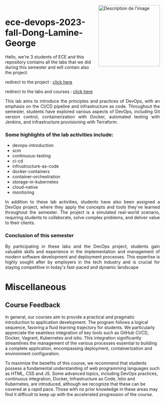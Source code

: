 ﻿<img src="https://i.ibb.co/W5WsGgQ/ECE-LOGO-2021-web.png" alt="Description de l'image" style="width:200px; float:right; margin-left:15px;">

# ece-devops-2023-fall-Dong-Lamine-George

Hello, we're 3 students of ECE and this repository contains all the labs that we did during this semester and will contain also the project.

redirect to the project : [click here](https://github.com/LYZER03/ece-devops-2023-fall-Dong-Lamine-George/tree/main/project)

redirect to the labs and courses : [click here](https://github.com/adaltas/ece-devops-2023-fall)

<div style="text-align: justify"> 
This lab aims to introduce the principles and practices of DevOps, with an emphasis on the CI/CD pipeline and infrastructure as code. Throughout the semester, students have explored various aspects of DevOps, including Git version control, containerization with Docker, automated testing with Jenkins, and infrastructure provisioning with Terraform.
</div>

### Some highlights of the lab activities include:

- devops-introduction
- scm
- continuous-testing
- ci-cd
- infrustructure-as-code
- docker-containers
- container-orchestration
- storage-in-kubernetes
- cloud-native
- monitoring

<div style="text-align: justify"> 
In addition to these lab activities, students have also been assigned a DevOps project, where they apply the concepts and tools they've learned throughout the semester. The project is a simulated real-world scenario, requiring students to collaborate, solve complex problems, and deliver value to their clients.
</div>

### Conclusion of this semester

<div style="text-align: justify"> 
By participating in these labs and the DevOps project, students gain valuable skills and experience in the implementation and management of modern software development and deployment processes. This expertise is highly sought after by employers in the tech industry and is crucial for staying competitive in today's fast-paced and dynamic landscape
</div>

# Miscellaneous

## Course Feedback

In general, our courses aim to provide a practical and pragmatic introduction to application development. The program follows a logical sequence, favoring a fluid learning trajectory for students. We particularly appreciate the seamless integration of key tools such as GitHub CI/CD, Docker, Vagrant, Kubernetes and istio. This integration significantly streamlines the management of the various processes essential to building a complete application, encompassing deployment, containerization and environment configuration.

To maximize the benefits of this course, we recommend that students possess a fundamental understanding of web programming languages such as HTML, CSS and JS. Some advanced topics, including DevOps practices, continuous integration, Docker, Infrastructure as Code, Istio and Kubernetes, are introduced, although we recognize that these can be covered at a rapid pace. Those with no prior knowledge in these areas may find it difficult to keep up with the accelerated progression of the course.
